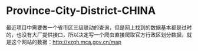 # Province-City-District-CHINA
最近项目中需要做一个省市区三级联动的查询，但是网上找到的数据基本都是过时的，也没有大厂提供接口，所以决定写一个爬虫直接爬取官方行政区划分数据，就是这个网站的数据：http://xzqh.mca.gov.cn/map
